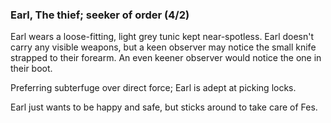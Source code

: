 ### Earl, The thief; seeker of order (4/2)

Earl wears a loose-fitting, light grey tunic kept near-spotless. Earl doesn't
carry any visible weapons, but a keen observer may notice the small knife
strapped to their forearm. An even keener observer would notice the one in their
boot.

Preferring subterfuge over direct force; Earl is adept at picking locks.

Earl just wants to be happy and safe, but sticks around to take care of Fes.

